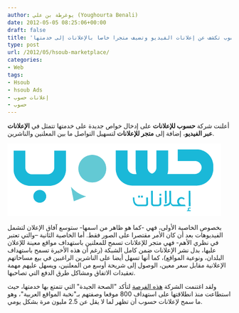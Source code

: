 ```yaml
---
author: يوغرطة بن علي (Youghourta Benali)
date: 2012-05-05 08:25:06+00:00
draft: false
title: 'حسوب تكشف عن إعلانات الفيديو وتضيف متجرا خاصا بالإعلانات إلى خدمتها  '
type: post
url: /2012/05/hsoub-marketplace/
categories:
- Web
tags:
- Hsoub
- hsoub Ads
- إعلانات حسوب
- حسوب
---
```


أعلنت شركة **حسوب للإعلانات** على إدخال خواص جديدة على خدمتها تتمثل في **الإعلانات عبر الفيديو**، إضافة إلى **متجر للإعلانات** لتسهيل التواصل ما بين المعلنين والناشرين.




[![](hsoub-arabic-ads.png)
](hsoub-arabic-ads.png)




بخصوص الخاصية الأولى، فهي -كما هو ظاهر من اسمها- ستوسع آفاق الإعلان لتشمل الفيديوهات بعد أن كان الأمر مقتصرا على الصور فقط. أما الخاصية الثانية –والتي تعتبر في نظري الأهم- فهي متجر للإعلانات تسمح للمعلنين باستهداف مواقع معينة للإعلان عليها، بدل نشر الإعلانات ضمن كامل الشبكة (رغم أن هذه الأخيرة تسمح باستهداف البلدان، ونوعية المواقع)، كما أنها تسهل أيضا على الناشرين الراغبين في بيع مساحاتهم الإعلانية مقابل سعر معين، الوصول إلى شريحة أوسع من المعلنين، ويسهل عليهم مهمة تعقيدات الاتفاق ومشاكل طرق الدفع التي تصاحبها.




ولقد اغتنمت الشركة [هذه الفرصة](http://byanpress.com/2012/17-%D8%B4%D8%B1%D9%83%D8%A9-%D8%AD%D8%B3%D9%88%D8%A8-%D8%AA%D9%83%D8%B4%D9%81-%D8%A7%D9%84%D9%86%D9%82%D8%A7%D8%A8-%D8%B9%D9%86-%D8%A5%D8%B9%D9%84%D8%A7%D9%86%D8%A7%D8%AA-%D8%A7%D9%84%D9%81%D9%8A%D8%AF%D9%8A%D9%88-%D9%88%D8%AA%D8%B9%D8%B2%D8%B2-%D9%85%D9%86%D8%B5%D8%AA%D9%87%D8%A7-%D8%A7%D9%84%D8%A5%D8%B9%D9%84%D8%A7%D9%86%D9%8A%D8%A9-%D8%A8%D9%85%D8%AA%D8%AC%D8%B1-%D8%A5%D8%B9%D9%84%D8%A7%D9%86%D8%A7%D8%AA-%D8%AD%D8%B3%D9%88%D8%A8) لتأكد "الصحة الجيدة" التي تتمتع بها خدمتها، حيث استطاعت منذ انطلاقتها على استهداف 800 موقعا وصفتهم بـ"نخبة المواقع العربية"، وهو ما سمح لإعلانات حسوب أن تظهر لما لا يقل عن 2.5 مليون مرة بشكل يومي.
